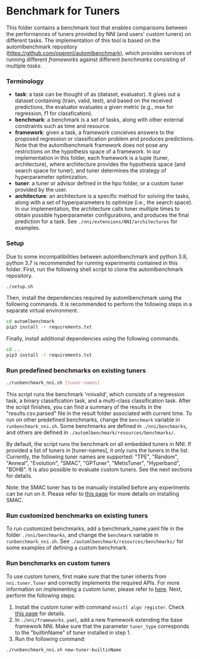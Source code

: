 # Benchmark for Tuners

This folder contains a benchmark tool that enables comparisons between the performances of tuners provided by NNI (and users' custom tuners) on different tasks. The implementation of this tool is based on the automlbenchmark repository (https://github.com/openml/automlbenchmark), which provides services of running different *frameworks* against different *benchmarks* consisting of multiple *tasks*. 

### Terminology

* **task**: a task can be thought of as (dataset, evaluator). It gives out a dataset containing (train, valid, test), and based on the received predictions, the evaluator evaluates a given metric (e.g., mse for regression, f1 for classfication). 
* **benchmark**: a benchmark is a set of tasks, along with other external constraints such as time and resource. 
* **framework**: given a task, a framework conceives answers to the proposed regression or classification problem and produces predictions. Note that the automlbenchmark framework does not pose any restrictions on the hypothesis space of a framework. In our implementation in this folder, each framework is a tuple (tuner, architecture), where architecture provides the hypothesis space (and search space for tuner), and tuner determines the strategy of hyperparameter optimization. 
* **tuner**: a tuner or advisor defined in the hpo folder, or a custom tuner provided by the user. 
* **architecture**: an architecture is a specific method for solving the tasks, along with a set of hyperparameters to optimize (i.e., the search space). In our implementation, the architecture calls tuner multiple times to obtain possible hyperparameter configurations, and produces the final prediction for a task. See `./nni/extensions/NNI/architectures` for examples.

### Setup
Due to some incompatibilities between automlbenchmark and python 3.8, python 3.7 is recommended for running experiments contained in this folder. First, run the following shell script to clone the automlbenchmark repository. 
```bash
./setup.sh
```
Then, install the dependencies required by automlbenchmark using the following commands. It is recommended to perform the following steps in a separate virtual environment. 
```bash
cd automlbenchmark
pip3 install -r requirements.txt
```
Finally, install additional dependencies using the following commands.
```bash
cd ..
pip3 install -r requirements.txt
```

### Run predefined benchmarks on existing tuners
```bash
./runbenchmark_nni.sh [tuner-names]
```
This script runs the benchmark 'nnivalid', which consists of a regression task, a binary classification task, and a multi-class classification task. After the script finishes, you can find a summary of the results in the "results.csv.parsed" file in the result folder associated with current time. To run on other predefined benchmarks, change the `benchmark` variable in `runbenchmark_nni.sh`. Some benchmarks are defined in `./nni/benchmarks`, and others are defined in `./automlbenchmark/resources/benchmarks/`.

By default, the script runs the benchmark on all embedded tuners in NNI. If provided a list of tuners in [tuner-names], it only runs the tuners in the list. Currently, the following tuner names are supported: "TPE", "Random", "Anneal", "Evolution", "SMAC", "GPTuner", "MetisTuner", "Hyperband", "BOHB". It is also possible to evaluate custom tuners. See the next sections for details. 

Note: the SMAC tuner has to be manually installed before any experiments can be run on it. Please refer to [this page](https://nni.readthedocs.io/en/stable/Tuner/BuiltinTuner.html?highlight=nni%5Bsmac%5D#smac) for more details on installing SMAC.

### Run customized benchmarks on existing tuners
To run customized benchmarks, add a benchmark_name.yaml file in the folder `./nni/benchmarks`, and change the `benchmark` variable in `runbenchmark_nni.sh`. See `./automlbenchmark/resources/benchmarks/` for some examples of defining a custom benchmark.

### Run benchmarks on custom tuners
To use custom tuners, first make sure that the tuner inherits from `nni.tuner.Tuner` and correctly implements the required APIs. For more information on implementing a custom tuner, please refer to [here](https://nni.readthedocs.io/en/stable/Tuner/CustomizeTuner.html). Next, perform the following steps:
1. Install the custom tuner with command `nnictl algo register`. Check [this page](https://nni.readthedocs.io/en/stable/Tutorial/Nnictl.html) for details. 
1. In `./nni/frameworks.yaml`, add a new framework extending the base framework NNI. Make sure that the parameter `tuner_type` corresponds to the "builtinName" of tuner installed in step 1.
1. Run the following command:
```bash
./runbenchmark_nni.sh new-tuner-builtinName
``` 
